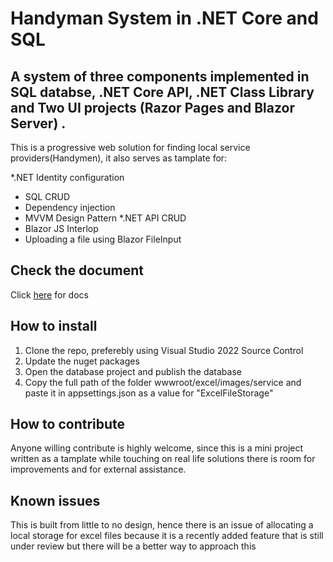 # Handyman System in .NET Core and SQL 

## A system of three components implemented in SQL databse, .NET Core API, .NET Class Library and Two UI projects (Razor Pages and Blazor Server) . 

This is a progressive web solution for finding local service providers(Handymen), it also serves as tamplate for:


*.NET Identity configuration
* SQL CRUD
* Dependency injection
* MVVM Design Pattern
*.NET API CRUD
* Blazor JS Interlop
* Uploading a file using Blazor FileInput


 ## Check the document
 
 Click <a href="" >here</a> for docs
 
 ## How to install
 
 1. Clone the repo, preferebly using Visual Studio 2022 Source Control
 2. Update the nuget packages 
 3. Open the database project and publish the database
 4. Copy the full path of the folder wwwroot/excel/images/service and paste it in appsettings.json as a value for "ExcelFileStorage"

## How to contribute

Anyone willing contribute is highly welcome, since this is a mini project written as a tamplate while touching on real life solutions there is room for  improvements and for external assistance.


## Known issues 

This is built from little to no design, hence there is an issue of allocating a local storage for excel files because it is a recently added feature that is still under review but there will be a better way to approach this
